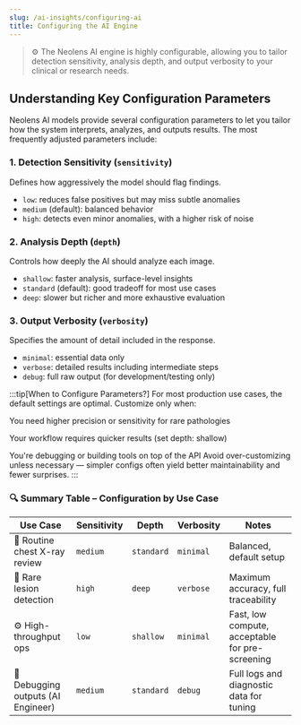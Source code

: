 ```yaml
---
slug: /ai-insights/configuring-ai
title: Configuring the AI Engine
---
```


<!--
Public visé : devs, ops, data scientists, cliniciens techniques
But : savoir comment ajuster l’IA selon le contexte, en comprenant les effets des principaux paramètres.
-->

> ⚙️ The Neolens AI engine is highly configurable, allowing you to tailor detection sensitivity, analysis depth, and output verbosity to your clinical or research needs.

## Understanding Key Configuration Parameters

Neolens AI models provide several configuration parameters to let you tailor how the system interprets, analyzes, and outputs results. The most frequently adjusted parameters include:

### 1. Detection Sensitivity (`sensitivity`)

Defines how aggressively the model should flag findings.

- `low`: reduces false positives but may miss subtle anomalies
- `medium` (default): balanced behavior
- `high`: detects even minor anomalies, with a higher risk of noise

### 2. Analysis Depth (`depth`)

Controls how deeply the AI should analyze each image.

- `shallow`: faster analysis, surface-level insights
- `standard` (default): good tradeoff for most use cases
- `deep`: slower but richer and more exhaustive evaluation

### 3. Output Verbosity (`verbosity`)

Specifies the amount of detail included in the response.

- `minimal`: essential data only
- `verbose`: detailed results including intermediate steps
- `debug`: full raw output (for development/testing only)

:::tip[When to Configure Parameters?]
For most production use cases, the default settings are optimal.
Customize only when:

You need higher precision or sensitivity for rare pathologies

Your workflow requires quicker results (set depth: shallow)

You're debugging or building tools on top of the API
Avoid over-customizing unless necessary — simpler configs often yield better maintainability and fewer surprises.
:::

### 🔍 Summary Table – Configuration by Use Case

| Use Case                           | Sensitivity | Depth      | Verbosity | Notes                                           |
| ---------------------------------- | ----------- | ---------- | --------- | ----------------------------------------------- |
| 🩻 Routine chest X-ray review      | `medium`    | `standard` | `minimal` | Balanced, default setup                         |
| 🧠 Rare lesion detection           | `high`      | `deep`     | `verbose` | Maximum accuracy, full traceability             |
| ⚙️ High-throughput ops             | `low`       | `shallow`  | `minimal` | Fast, low compute, acceptable for pre-screening |
| 🧪 Debugging outputs (AI Engineer) | `medium`    | `standard` | `debug`   | Full logs and diagnostic data for tuning        |

